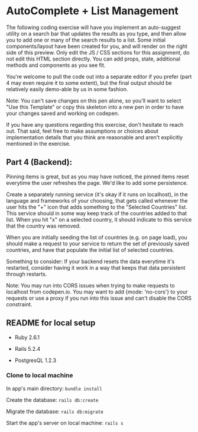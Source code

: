 # AutoComplete + List Management
The following coding exercise will have you implement an auto-suggest utility on a search bar that updates the results as you type, and then allow you to add one or many of the search results to a list. Some initial components/layout have been created for you, and will render on the right side of this preview. Only edit the JS / CSS sections for this assignment, do not edit this HTML section directly. You can add props, state, additional methods and components as you see fit.

You're welcome to pull the code out into a separate editor if you prefer (part 4 may even require it to some extent), but the final output should be relatively easily demo-able by us in some fashion.

Note: You can't save changes on this pen alone, so you'll want to select "Use this Template" or copy this skeleton into a new pen in order to have your changes saved and working on codepen.

If you have any questions regarding this exercise, don't hesitate to reach out. That said, feel free to make assumptions or choices about implementation details that you think are reasonable and aren't explicitly mentioned in the exercise.

## Part 4 (Backend):
Pinning items is great, but as you may have noticed, the pinned items reset everytime the user refreshes the page. We'd like to add some persistence.

Create a separately running service (it's okay if it runs on localhost), in the language and frameworks of your choosing, that gets called whenever the user hits the "+" icon that adds something to the "Selected Countries" list. This service should in some way keep track of the countries added to that list. When you hit "x" on a selected country, it should indicate to this service that the country was removed.

When you are initially seeding the list of countries (e.g. on page load), you should make a request to your service to return the set of previously saved countries, and have that populate the initial list of selected countries.

Something to consider: If your backend resets the data everytime it's restarted, consider having it work in a way that keeps that data persistent through restarts.

Note: You may run into CORS issues when trying to make requests to localhost from codepen.io. You may want to add {mode: 'no-cors'} to your requests or use a proxy if you run into this issue and can't disable the CORS constraint.

## README for local setup

* Ruby 2.6.1

* Rails 5.2.4

* PostgresQL 1.2.3

### Clone to local machine

In app's main directory:
```bundle install```

Create the database:
```rails db:create```

Migrate the database:
```rails db:migrate```

Start the app's server on local machine:
```rails s```